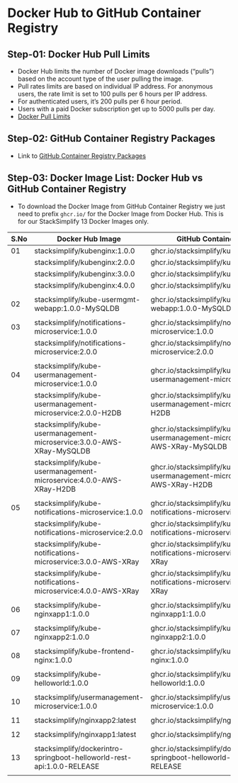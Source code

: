 # Docker Hub to GitHub Container Registry

## Step-01: Docker Hub Pull Limits
- Docker Hub limits the number of Docker image downloads (“pulls”) based on the account type of the user pulling the image. 
- Pull rates limits are based on individual IP address. For anonymous users, the rate limit is set to 100 pulls per 6 hours per IP address. 
- For authenticated users, it’s 200 pulls per 6 hour period. 
- Users with a paid Docker subscription get up to 5000 pulls per day.
- [Docker Pull Limits](https://docs.docker.com/docker-hub/download-rate-limit/)

## Step-02: GitHub Container Registry Packages
- Link to [GitHub Container Registry Packages](https://github.com/stacksimplify?tab=packages)

## Step-03: Docker Image List: Docker Hub vs GitHub Container Registry 
- To download the Docker Image from GitHub Container Registry we just need to prefix `ghcr.io/` for the Docker Image from Docker Hub. This is for our StackSimplify 13 Docker Images only.

|S.No| Docker Hub Image  | GitHub Container Image |
|----| ------------- | ------------- |
|01| stacksimplify/kubenginx:1.0.0  | ghcr.io/stacksimplify/kubenginx:1.0.0  |
|| stacksimplify/kubenginx:2.0.0  | ghcr.io/stacksimplify/kubenginx:2.0.0  |
|| stacksimplify/kubenginx:3.0.0  | ghcr.io/stacksimplify/kubenginx:3.0.0  |
|| stacksimplify/kubenginx:4.0.0  | ghcr.io/stacksimplify/kubenginx:4.0.0  |
||   |   |
|02| stacksimplify/kube-usermgmt-webapp:1.0.0-MySQLDB  | ghcr.io/stacksimplify/kube-usermgmt-webapp:1.0.0-MySQLDB  |
||   |   |
|03| stacksimplify/notifications-microservice:1.0.0  | ghcr.io/stacksimplify/notifications-microservice:1.0.0  |
|| stacksimplify/notifications-microservice:2.0.0  | ghcr.io/stacksimplify/notifications-microservice:2.0.0  |
||   |   |
|04| stacksimplify/kube-usermanagement-microservice:1.0.0  | ghcr.io/stacksimplify/kube-usermanagement-microservice:1.0.0  |
|| stacksimplify/kube-usermanagement-microservice:2.0.0-H2DB  | ghcr.io/stacksimplify/kube-usermanagement-microservice:2.0.0-H2DB  |
|| stacksimplify/kube-usermanagement-microservice:3.0.0-AWS-XRay-MySQLDB  | ghcr.io/stacksimplify/kube-usermanagement-microservice:3.0.0-AWS-XRay-MySQLDB  |
|| stacksimplify/kube-usermanagement-microservice:4.0.0-AWS-XRay-H2DB  | ghcr.io/stacksimplify/kube-usermanagement-microservice:4.0.0-AWS-XRay-H2DB  |
||   |   |
|05| stacksimplify/kube-notifications-microservice:1.0.0  | ghcr.io/stacksimplify/kube-notifications-microservice:1.0.0  |
|| stacksimplify/kube-notifications-microservice:2.0.0  | ghcr.io/stacksimplify/kube-notifications-microservice:2.0.0  |
|| stacksimplify/kube-notifications-microservice:3.0.0-AWS-XRay  | ghcr.io/stacksimplify/kube-notifications-microservice:3.0.0-AWS-XRay  |
|| stacksimplify/kube-notifications-microservice:4.0.0-AWS-XRay  | ghcr.io/stacksimplify/kube-notifications-microservice:4.0.0-AWS-XRay  |
||   |   |
|06| stacksimplify/kube-nginxapp1:1.0.0  | ghcr.io/stacksimplify/kube-nginxapp1:1.0.0  |
||   |   |
|07| stacksimplify/kube-nginxapp2:1.0.0  | ghcr.io/stacksimplify/kube-nginxapp2:1.0.0  |
||   |   |
|08| stacksimplify/kube-frontend-nginx:1.0.0  | ghcr.io/stacksimplify/kube-frontend-nginx:1.0.0  |
||   |   |
|09| stacksimplify/kube-helloworld:1.0.0  | ghcr.io/stacksimplify/kube-helloworld:1.0.0  |
||   |   |
|10| stacksimplify/usermanagement-microservice:1.0.0  | ghcr.io/stacksimplify/usermanagement-microservice:1.0.0  |
||   |   |
|11| stacksimplify/nginxapp2:latest  | ghcr.io/stacksimplify/nginxapp2:latest  |
||   |   |
|12| stacksimplify/nginxapp1:latest  | ghcr.io/stacksimplify/nginxapp1:latest  |
||   |   |
|13| stacksimplify/dockerintro-springboot-helloworld-rest-api:1.0.0-RELEASE  | ghcr.io/stacksimplify/dockerintro-springboot-helloworld-rest-api:1.0.0-RELEASE  |
||   |   |